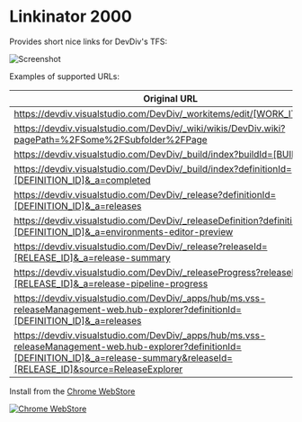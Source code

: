 # Linkinator 2000

Provides short nice links for DevDiv's TFS:

![Screenshot](https://raw.githubusercontent.com/kzu/Linkinator/master/img/screenshot.png)

Examples of supported URLs:


| Original URL | Nice URL|
| ------------ |-------------|
| https://devdiv.visualstudio.com/DevDiv/_workitems/edit/[WORK_ITEM_ID] | http://work.devdiv.io/WORK_ITEM_ID |
| https://devdiv.visualstudio.com/DevDiv/_wiki/wikis/DevDiv.wiki?pagePath=%2FSome%2FSubfolder%2FPage | http://wiki.devdiv.io/Some/Subfolder/Page |
| https://devdiv.visualstudio.com/DevDiv/_build/index?buildId=[BUILD_ID] | http://build.devdiv.io/BUILD_ID |
| https://devdiv.visualstudio.com/DevDiv/_build/index?definitionId=[DEFINITION_ID]&_a=completed | http://build.devdiv.io/DEFINITION_ID |
| https://devdiv.visualstudio.com/DevDiv/_release?definitionId=[DEFINITION_ID]&_a=releases | http://release.devdiv.io/DEFINITION_ID |
| https://devdiv.visualstudio.com/DevDiv/_releaseDefinition?definitionId=[DEFINITION_ID]&_a=environments-editor-preview | http://release.devdiv.io/DEFINITION_ID |
| https://devdiv.visualstudio.com/DevDiv/_release?releaseId=[RELEASE_ID]&_a=release-summary | http://release.devdiv.io/RELEASE_ID |
| https://devdiv.visualstudio.com/DevDiv/_releaseProgress?releaseId=[RELEASE_ID]&_a=release-pipeline-progress | http://release.devdiv.io/RELEASE_ID |
| https://devdiv.visualstudio.com/DevDiv/_apps/hub/ms.vss-releaseManagement-web.hub-explorer?definitionId=[DEFINITION_ID]&_a=releases | http://release.devdiv.io/DEFINITION_ID |
| https://devdiv.visualstudio.com/DevDiv/_apps/hub/ms.vss-releaseManagement-web.hub-explorer?definitionId=[DEFINITION_ID]&_a=release-summary&releaseId=[RELEASE_ID]&source=ReleaseExplorer | http://release.devdiv.io/RELEASE_ID |

Install from the [Chrome WebStore](https://goo.gl/u5ADhC)

[![Chrome WebStore](https://raw.githubusercontent.com/kzu/Linkinator/master/img/webstore.png)](https://goo.gl/u5ADhC)